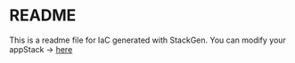 # README
This is a readme file for IaC generated with StackGen.
You can modify your appStack -> [here](http://main.dev.stackgen.com/appstacks/423bb3fb-3231-4efd-86f7-1ffde303b3df)
